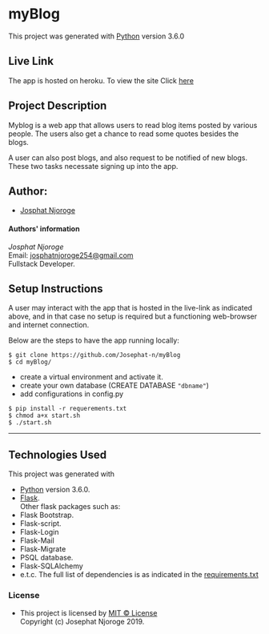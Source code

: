 # myBlog

This project was generated with [Python](https://www.python.org/) version 3.6.0 <br>

## Live Link
The app is hosted on heroku. To view the site Click [here](https://jn-myblog.herokuapp.com)

## Project Description
  Myblog is a web app that allows users to read blog items posted by various people. The users also get a chance to read some quotes besides the blogs. <br>

  A user can also post blogs, and also request to be notified of new blogs. These two tasks necessate signing up into the app.

## Author: 
  * [Josphat Njoroge](https://github.com/Josephat-n/IamJosphat)

#### Authors' information
*Josphat Njoroge* <br>
Email: josphatnjoroge254@gmail.com <br>
Fullstack Developer.<br>
         
## Setup Instructions
A user may interact with the app that is hosted in the live-link as indicated above, and in that case no setup is required but a functioning web-browser and internet connection.<br>

Below are the steps to have the app running locally:

  ```
  $ git clone https://github.com/Josephat-n/myBlog
  $ cd myBlog/
  ```
  * create a virtual environment and activate it.
  * create your own database (CREATE DATABASE `"dbname"`)
  * add configurations in config.py
  
  ```
  $ pip install -r requerements.txt
  $ chmod a+x start.sh
  $ ./start.sh
  ```
  <hr>
       
## Technologies Used
  This project was generated with
  * [Python](https://www.python.org/) version 3.6.0. 
  * [Flask](https://www.fullstackpython.com/flask.html).<br>
  Other flask packages such as:
  * Flask Bootstrap.
  * Flask-script.
  * Flask-Login
  * Flask-Mail
  * Flask-Migrate
  * PSQL database.
  * Flask-SQLAlchemy
  * e.t.c. The full list of dependencies is as indicated in the [requirements.txt](requirements.txt)

### License
* This project is licensed by [MIT &copy; License](LICENSE.txt)<br>
  Copyright (c) Josephat Njoroge 2019.
  



